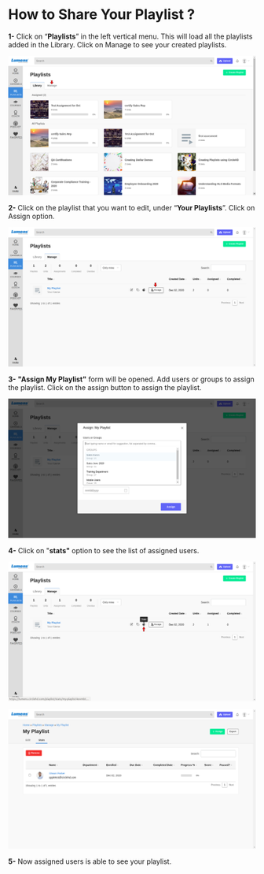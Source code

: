 # How to Share Your Playlist ?

**1-** Click on “**Playlists**” in the left vertical menu. This will load all the playlists added in the Library. Click on Manage to see your created playlists.

![](../.gitbook/assets/my-playlists1.png)

**2-** Click on the playlist that you want to edit, under “**Your Playlists**”. Click on Assign option.

![](../.gitbook/assets/assign-playlist.png)

**3-** **"Assign My Playlist"**  form will be opened. Add users or groups to assign the playlist. Click on the assign button to assign the playlist.

![](../.gitbook/assets/assign-playlist-2.png)

**4-** Click on "**stats"** option to see the list of assigned users.

![](../.gitbook/assets/playlist-stats.png)

![](../.gitbook/assets/assigned-users.png)

**5-** Now assigned users is able to see your playlist.

